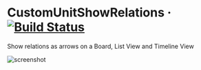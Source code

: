 # CustomUnitShowRelations &middot; [![Build Status](https://travis-ci.org/TargetProcess/CustomUnitShowRelations.svg)](https://travis-ci.org/TargetProcess/CustomUnitShowRelations)

Show relations as arrows on a Board, List View and Timeline View

![screenshot](https://user-images.githubusercontent.com/4998556/45805288-0dbffd80-bcc7-11e8-8b8a-eae65aa16c00.png)

